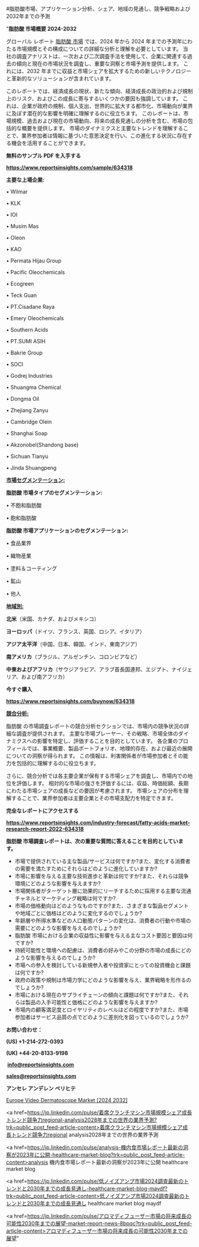 #脂肪酸市場、アプリケーション分析、シェア、地域の見通し、競争戦略および2032年までの予測

"<strong>脂肪酸 市場概要 2024-2032</strong>

グローバル レポート <a href=https://www.reportsinsights.com/sample/634318>脂肪酸 市場</a> では、2024 年から 2024 年までの予測年にわたる市場規模とその構成についての詳細な分析と理解を必要としています。 当社の調査アナリストは、一次および二次調査手法を使用して、企業に関連する過去の傾向と現在の市場状況を調査し、重要な洞察と市場予測を提供します。 これには、2032 年までに収益と市場シェアを拡大​​するための新しいテクノロジーと革新的なソリューションが含まれています。

このレポートでは、経済成長の現状、新たな傾向、経済成長の政治的および規制上のリスク、およびこの成長に寄与するいくつかの要因も強調しています。 これは、企業が政府の規制、個人支出、世界的に拡大する都市化、市場動向が業界に及ぼす潜在的な影響を明確に理解するのに役立ちます。 このレポートは、市場規模、過去および現在の市場動向、将来の成長見通しの分析を含む、市場の包括的な概要を提供します。 市場のダイナミクスと主要なトレンドを理解することで、業界参加者は情報に基づいた意思決定を行い、この進化する状況に存在する機会を活用することができます。

<strong><b>無料のサンプル PDF を入手する</b></strong>

<a href=https://www.reportsinsights.com/sample/634318><strong><u>https://www.reportsinsights.com/sample/634318</u></strong></a>

<strong>主要な上場企業:</strong>

• Wilmar

• KLK

• IOI

• Musim Mas

• Oleon

• KAO

• Permata Hijau Group

• Pacific Oleochemicals

• Ecogreen

• Teck Guan

• PT.Cisadane Raya

• Emery Oleochemicals

• Southern Acids

• PT.SUMI ASIH

• Bakrie Group

• SOCI

• Godrej Industries

• Shuangma Chemical

• Dongma Oil

• Zhejiang Zanyu

• Cambridge Olein

• Shanghai Soap

• Akzonobel(Shandong base)

• Sichuan Tianyu

• Jinda Shuangpeng

<strong><u>市場セグメンテーション</u></strong><strong><u>:</u></strong>

<strong>脂肪酸 市場タイプのセグメンテーション:</strong>

• 不飽和脂肪酸

• 飽和脂肪酸

<strong>脂肪酸 市場アプリケーションのセグメンテーション:</strong>

• 食品業界

• 織物産業

• 塗料＆コーティング

• 鉱山

• 他人

<strong><u>地域別</u></strong><strong><u>:</u></strong>

<strong>北米</strong>（米国、カナダ、およびメキシコ）

<strong>ヨーロッパ</strong>（ドイツ、フランス、英国、ロシア、イタリア）

<strong>アジア太平洋</strong>（中国、日本、韓国、インド、東南アジア）

<strong>南アメリカ</strong>（ブラジル、アルゼンチン、コロンビアなど）

<strong>中東およびアフリカ</strong>（サウジアラビア、アラブ首長国連邦、エジプト、ナイジェリア、および南アフリカ）

<strong>今すぐ購入</strong>

<a href=https://www.reportsinsights.com/buynow/634318><strong><u>https://www.reportsinsights.com/buynow/634318</u></strong></a>

<strong><u>競合分析:</u></strong>

脂肪酸 の市場調査レポートの競合分析セクションでは、市場内の競争状況の詳細な調査が提供されます。 主要な市場プレーヤー、その戦略、市場全体のダイナミクスへの影響を特定し、評価することを目的としています。 各企業のプロフィールでは、事業概要、製品ポートフォリオ、地理的存在、および最近の展開についての洞察が得られます。 この情報は、利害関係者が市場参加者とその能力を包括的に理解するのに役立ちます。

さらに、競合分析では各主要企業が保有する市場シェアを調査し、市場内での地位を評価します。 相対的な市場の強さを評価するには、収益、時価総額、長期にわたる市場シェアの成長などの要因が考慮されます。 市場シェアの分布を理解することで、業界参加者は主要企業とその市場支配力を特定できます。

<strong>完全なレポートにアクセスする</strong>

<a href=https://www.reportsinsights.com/industry-forecast/fatty-acids-market-research-report-2022-634318><strong><u><b>https://www.reportsinsights.com/industry-forecast/fatty-acids-market-research-report-2022-634318</b></u></strong></a>

<strong><b>脂肪酸 市場調査レポートは、次の重要な質問に答えることを目的としています。</b></strong>
<ul>
  <li>市場で提供されている主な製品/サービスは何ですか?また、変化する消費者の需要を満たすためにそれらはどのように進化していますか?</li>
  <li>市場に影響を与える主要な技術進歩と革新は何ですか?また、それらは競争環境にどのような影響を与えますか?</li>
  <li>市場関係者がターゲット層に効果的にリーチするために採用する主要な流通チャネルとマーケティング戦略は何ですか?</li>
  <li>市場の価格動向はどのようなものですか?また、さまざまな製品セグメントや地域ごとに価格はどのように変化するのでしょうか?</li>
  <li>年齢層や所得水準などの人口動態パターンの変化は、消費者の行動や市場の需要にどのような影響を与えるのでしょうか?</li>
  <li>脂肪酸 市場における企業の収益性に影響を与える主なコスト要因と要因は何ですか?</li>
  <li>持続可能性と環境への配慮は、消費者の好みやこの分野の市場の成長にどのような影響を与えるのでしょうか?</li>
  <li>市場への参入を検討している新規参入者や投資家にとっての投資機会と課題は何ですか?</li>
  <li>政府の政策や規制は市場力学にどのような影響を与え、業界戦略を形作るのでしょうか?</li>
  <li>市場における現在のサプライチェーンの傾向と課題は何ですか?また、それらは製品の入手可能性と価格にどのような影響を与えますか?</li>
  <li>市場内の顧客満足度とロイヤリティのレベルはどの程度ですか?また、市場参加者はサービス品質の点でどのように差別化を図っているのでしょうか?</li>
</ul>
<strong>お問い合わせ：</strong>

<strong>(US) +1-214-272-0393</strong>

<strong>(UK) +44-20-8133-9198</strong>

<strong> </strong><a href=info@reportsinsights.com><strong><u>info@reportsinsights.com</u></strong></a>

<a href=sales@reportsinsights.com><strong><u>sales@reportsinsights.com</u></strong></a>

<strong>アンセレ アンデレン ベリヒテ</strong>

<a href=https://www.linkedin.com/pulse/europe-video-dermatoscope-markets-trends-growth-drivers-1as5f/>Europe Video Dermatoscope Market [2024 2032]</a>

<a href=https://jp.linkedin.com/pulse/着席クランチマシン市場規模シェア成長トレンド競争力regional-analysis2028年までの世界の業界予測?trk=public_post_feed-article-content>着席クランチマシン市場規模シェア成長トレンド競争力regional analysis2028年までの世界の業界予測</a>

<a href=https://jp.linkedin.com/pulse/analysis-機内食市場レポート最新の洞察が2023年に公開-healthcare-market-blog?trk=public_post_feed-article-content>analysis 機内食市場レポート最新の洞察が2023年に公開 healthcare market blog</a>

<a href=https://jp.linkedin.com/pulse/低ノイズアンプ市場2024調査最新のトレンドと2030年までの成長見通し-healthcare-market-blog-maydf?trk=public_post_feed-article-content>低ノイズアンプ市場2024調査最新のトレンドと2030年までの成長見通し healthcare market blog maydf</a>

<a href=https://jp.linkedin.com/pulse/アロマディフューザー市場の将来成長の可能性2030年までの展望-market-report-news-8bpqc?trk=public_post_feed-article-content>アロマディフューザー市場の将来成長の可能性2030年までの展望</a>"

